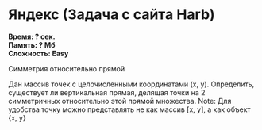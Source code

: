<h1 class="title">Яндекс (Задача с сайта Harb)</h1>
<p><b>Время: ? сек.<br>Память: ? Мб<br>Сложность: Easy</b></p>
<p>Симметрия относительно прямой</p>
<p>Дан массив точек с целочисленными координатами (x, y). Определить, существует ли вертикальная прямая, делящая точки на 2
симметричных относительно этой прямой множества. Note: Для удобства точку можно представлять не как массив [x, y], а как объект {x, y}
</p>
